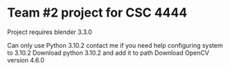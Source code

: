 # Team #2 project for CSC 4444
Project requires blender 3.3.0

Can only use Python 3.10.2 contact me if you need help configuring system to 3.10.2
Download python 3.10.2 and add it to path
Download OpenCV version 4.6.0
